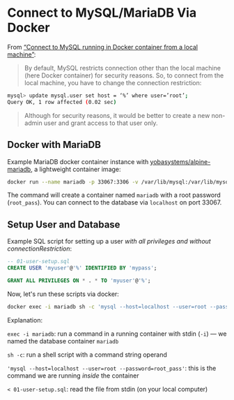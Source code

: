 # Connect to MySQL/MariaDB Via Docker

From [“Connect to MySQL running in Docker container from a local machine”](https://towardsdatascience.com/connect-to-mysql-running-in-docker-container-from-a-local-machine-6d996c574e55):

> By default, MySQL restricts connection other than the local machine (here Docker container) for security reasons. So, to connect from the local machine, you have to change the connection restriction:

```bash
mysql> update mysql.user set host = ‘%’ where user=’root’;
Query OK, 1 row affected (0.02 sec)
```

> Although for security reasons, it would be better to create a new non-admin user and grant access to that user only.

## Docker with MariaDB

Example MariaDB docker container instance with [yobasystems/alpine-mariadb][alpinemariadb], a lightweight container image:

```bash
docker run --name mariadb -p 33067:3306 -v /var/lib/mysql:/var/lib/mysql -e MYSQL_ROOT_PASSWORD=root_pass -d yobasystems/alpine-mariadb
```

The command will create a container named `mariadb` with a root password (`root_pass`). You can connect to the database via `localhost` on port 33067.

## Setup User and Database

Example SQL script for setting up a user _with all privileges and without connectionRestriction_:

```sql
-- 01-user-setup.sql
CREATE USER 'myuser'@'%' IDENTIFIED BY 'mypass';

GRANT ALL PRIVILEGES ON * . * TO 'myuser'@'%';
```

Now, let's run these scripts via docker:

```bash
docker exec -i mariadb sh -c 'mysql --host=localhost --user=root --password=root_pass' < 01-user-setup.sql
```

Explanation:

`exec -i mariadb`: run a command in a running container with stdin (`-i`) — we named the database container `mariadb`

`sh -c`: run a shell script with a command string operand

`'mysql --host=localhost --user=root --password=root_pass'`: this is the command we are running _inside_ the container

`< 01-user-setup.sql`: read the file from stdin (on your local computer)

[alpinemariadb]: https://hub.docker.com/r/yobasystems/alpine-mariadb/
